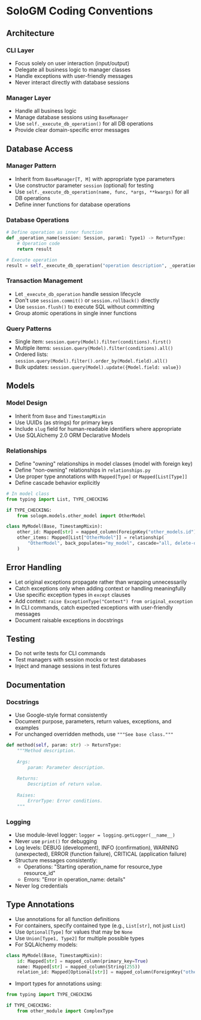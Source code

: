 # SoloGM Coding Conventions

## Architecture

### CLI Layer
- Focus solely on user interaction (input/output)
- Delegate all business logic to manager classes
- Handle exceptions with user-friendly messages
- Never interact directly with database sessions

### Manager Layer
- Handle all business logic
- Manage database sessions using `BaseManager`
- Use `self._execute_db_operation()` for all DB operations
- Provide clear domain-specific error messages

## Database Access

### Manager Pattern
- Inherit from `BaseManager[T, M]` with appropriate type parameters
- Use constructor parameter `session` (optional) for testing
- Use `self._execute_db_operation(name, func, *args, **kwargs)` for all DB operations
- Define inner functions for database operations

### Database Operations
```python
# Define operation as inner function
def _operation_name(session: Session, param1: Type1) -> ReturnType:
    # Operation code
    return result

# Execute operation
result = self._execute_db_operation("operation description", _operation_name, param1)
```

### Transaction Management
- Let `_execute_db_operation` handle session lifecycle
- Don't use `session.commit()` or `session.rollback()` directly
- Use `session.flush()` to execute SQL without committing
- Group atomic operations in single inner functions

### Query Patterns
- Single item: `session.query(Model).filter(conditions).first()`
- Multiple items: `session.query(Model).filter(conditions).all()`
- Ordered lists: `session.query(Model).filter().order_by(Model.field).all()`
- Bulk updates: `session.query(Model).update({Model.field: value})`

## Models

### Model Design
- Inherit from `Base` and `TimestampMixin`
- Use UUIDs (as strings) for primary keys
- Include `slug` field for human-readable identifiers where appropriate
- Use SQLAlchemy 2.0 ORM Declarative Models

### Relationships
- Define "owning" relationships in model classes (model with foreign key)
- Define "non-owning" relationships in `relationships.py`
- Use proper type annotations with `Mapped[Type]` or `Mapped[List[Type]]`
- Define cascade behavior explicitly

```python
# In model class
from typing import List, TYPE_CHECKING

if TYPE_CHECKING:
    from sologm.models.other_model import OtherModel

class MyModel(Base, TimestampMixin):
    other_id: Mapped[str] = mapped_column(ForeignKey("other_models.id"))
    other_items: Mapped[List["OtherModel"]] = relationship(
        "OtherModel", back_populates="my_model", cascade="all, delete-orphan"
    )
```

## Error Handling

- Let original exceptions propagate rather than wrapping unnecessarily
- Catch exceptions only when adding context or handling meaningfully
- Use specific exception types in `except` clauses
- Add context: `raise ExceptionType("Context") from original_exception`
- In CLI commands, catch expected exceptions with user-friendly messages
- Document raisable exceptions in docstrings

## Testing

- Do not write tests for CLI commands
- Test managers with session mocks or test databases
- Inject and manage sessions in test fixtures

## Documentation

### Docstrings
- Use Google-style format consistently
- Document purpose, parameters, return values, exceptions, and examples
- For unchanged overridden methods, use `"""See base class."""`

```python
def method(self, param: str) -> ReturnType:
    """Method description.
    
    Args:
        param: Parameter description.
        
    Returns:
        Description of return value.
        
    Raises:
        ErrorType: Error conditions.
    """
```

### Logging
- Use module-level logger: `logger = logging.getLogger(__name__)`
- Never use `print()` for debugging
- Log levels: DEBUG (development), INFO (confirmation), WARNING (unexpected), 
  ERROR (function failure), CRITICAL (application failure)
- Structure messages consistently:
  - Operations: "Starting operation_name for resource_type resource_id"
  - Errors: "Error in operation_name: details"
- Never log credentials

## Type Annotations

- Use annotations for all function definitions
- For containers, specify contained type (e.g., `List[str]`, not just `List`)
- Use `Optional[Type]` for values that may be `None`
- Use `Union[Type1, Type2]` for multiple possible types
- For SQLAlchemy models:

```python
class MyModel(Base, TimestampMixin):
    id: Mapped[str] = mapped_column(primary_key=True)
    name: Mapped[str] = mapped_column(String(255))
    relation_id: Mapped[Optional[str]] = mapped_column(ForeignKey("other.id"))
```

- Import types for annotations using:
```python
from typing import TYPE_CHECKING

if TYPE_CHECKING:
    from other_module import ComplexType
```
